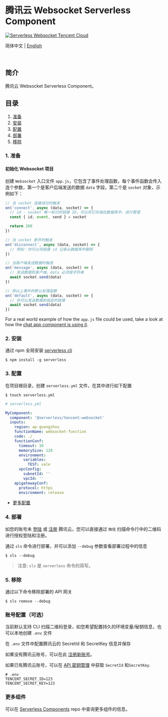 # 腾讯云 Websocket Serverless Component

[![Serverless Websocket Tencent Cloud](https://img.serverlesscloud.cn/2020210/1581351457765-WebSocket_%E9%95%BF.png)](http://serverless.com)

简体中文 | [English](./README.en.md)

&nbsp;

## 简介

腾讯云 Websocket Serverless Component。

## 目录

1. [准备](#1-准备)
2. [安装](#2-安装)
3. [配置](#3-配置)
4. [部署](#4-部署)
5. [移除](#5-移除)

### 1. 准备

#### 初始化 Websocket 项目

创建 `Websocket` 入口文件 `app.js`，它包含了事件处理函数，每个事件函数会传入连个参数，第一个是客户后端发送的数据 `data` 字段，第二个是 `socket` 对象，示例如下：

```js
// 当 socket 连接成功时触发
on('connect', async (data, socket) => {
  // id - socket 唯一标识的链接 ID，可以将它存储在数据库中，进行管理
  const { id, event, send } = socket

  return 200
})

// 当 socket 断开时触发
on('disconnect', async (data, socket) => {
  // 例如：你可以将链接 id 记录从数据库中删除
})

// 当客户端发送数据时触发
on('message', async (data, socket) => {
  // 发送数据到客户端，data 必须是字符串
  await socket.send(data)
})

// 除以上事件的默认处理函数
on('default', async (data, socket) => {
  // 你可以发送数据到指定的链接
  await socket.send(data)
})
```

For a real world example of how the `app.js` file could be used, take a look at how the [chat app component is using it](https://github.com/serverless-components/chat-app/blob/master/backend/socket.js).

### 2. 安装

通过 npm 全局安装 [serverless cli](https://github.com/serverless/serverless)

```shell
$ npm install -g serverless
```

### 3. 配置

在项目根目录，创建 `serverless.yml` 文件，在其中进行如下配置

```shell
$ touch serverless.yml
```

```yml
# serverless.yml

MyComponent:
  component: '@serverless/tencent-websocket'
  inputs:
    region: ap-guangzhou
    functionName: websocket-function
    code: ./
    functionConf:
      timeout: 10
      memorySize: 128
      environment:
        variables:
          TEST: vale
      vpcConfig:
        subnetId: ''
        vpcId: ''
    apigatewayConf:
      protocol: https
      environment: release
```

- [更多配置](https://github.com/serverless-components/tencent-websocket/tree/master/docs/configure.md)

### 4. 部署

如您的账号未 [登陆](https://cloud.tencent.com/login) 或 [注册](https://cloud.tencent.com/register) 腾讯云，您可以直接通过 `微信` 扫描命令行中的二维码进行授权登陆和注册。

通过 `sls` 命令进行部署，并可以添加 `--debug` 参数查看部署过程中的信息

```shell
$ sls --debug
```

> 注意: `sls` 是 `serverless` 命令的简写。

### 5. 移除

通过以下命令移除部署的 API 网关

```shell
$ sls remove --debug
```

### 账号配置（可选）

当前默认支持 CLI 扫描二维码登录，如您希望配置持久的环境变量/秘钥信息，也可以本地创建 `.env` 文件

在 `.env` 文件中配置腾讯云的 SecretId 和 SecretKey 信息并保存

如果没有腾讯云账号，可以在此 [注册新账号](https://cloud.tencent.com/register)。

如果已有腾讯云账号，可以在 [API 密钥管理](https://console.cloud.tencent.com/cam/capi) 中获取 `SecretId` 和`SecretKey`.

```text
# .env
TENCENT_SECRET_ID=123
TENCENT_SECRET_KEY=123
```

### 更多组件

可以在 [Serverless Components](https://github.com/serverless/components) repo 中查询更多组件的信息。
